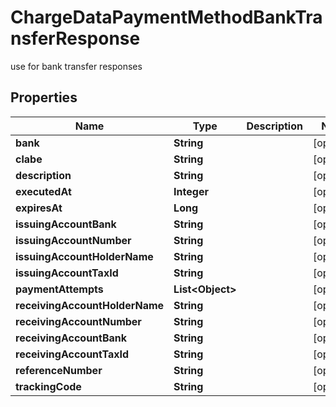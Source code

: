 

# ChargeDataPaymentMethodBankTransferResponse

use for bank transfer responses

## Properties

| Name | Type | Description | Notes |
|------------ | ------------- | ------------- | -------------|
|**bank** | **String** |  |  [optional] |
|**clabe** | **String** |  |  [optional] |
|**description** | **String** |  |  [optional] |
|**executedAt** | **Integer** |  |  [optional] |
|**expiresAt** | **Long** |  |  [optional] |
|**issuingAccountBank** | **String** |  |  [optional] |
|**issuingAccountNumber** | **String** |  |  [optional] |
|**issuingAccountHolderName** | **String** |  |  [optional] |
|**issuingAccountTaxId** | **String** |  |  [optional] |
|**paymentAttempts** | **List&lt;Object&gt;** |  |  [optional] |
|**receivingAccountHolderName** | **String** |  |  [optional] |
|**receivingAccountNumber** | **String** |  |  [optional] |
|**receivingAccountBank** | **String** |  |  [optional] |
|**receivingAccountTaxId** | **String** |  |  [optional] |
|**referenceNumber** | **String** |  |  [optional] |
|**trackingCode** | **String** |  |  [optional] |



